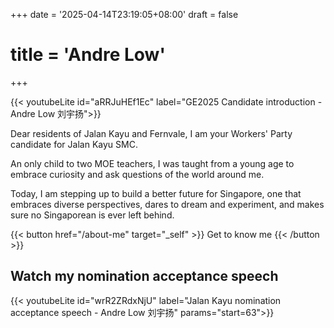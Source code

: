 +++
date = '2025-04-14T23:19:05+08:00'
draft = false
# title = 'Andre Low'
+++

{{< youtubeLite id="aRRJuHEf1Ec" label="GE2025 Candidate introduction - Andre Low 刘宇扬">}}

Dear residents of Jalan Kayu and Fernvale, I am your Workers' Party candidate for Jalan Kayu SMC.

An only child to two MOE teachers, I was taught from a young age to embrace curiosity and ask questions of the world around me.

Today, I am stepping up to build a better future for Singapore, one that embraces diverse perspectives, dares to dream and experiment, and makes sure no Singaporean is ever left behind.

{{< button href="/about-me" target="_self" >}}
Get to know me
{{< /button >}}

## Watch my nomination acceptance speech
{{< youtubeLite id="wrR2ZRdxNjU" label="Jalan Kayu nomination acceptance speech - Andre Low 刘宇扬" params="start=63">}}